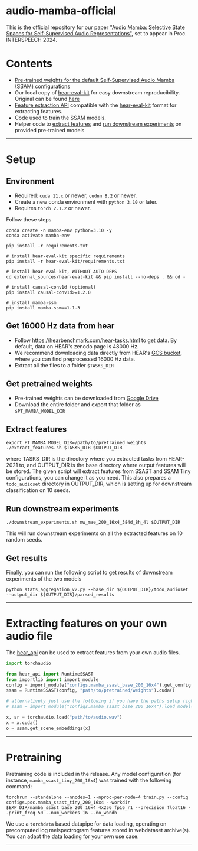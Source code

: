 # audio-mamba-official
This is the official repository for our paper ["Audio Mamba: Selective State Spaces for Self-Supervised Audio Representations"](https://arxiv.org/abs/2406.02178), set to appear in Proc. INTERSPEECH 2024. 

# Contents
* [Pre-trained weights for the default Self-Supervised Audio Mamba (SSAM) configurations](https://drive.google.com/drive/folders/1l6_8e1TFEfnobwUMIbA7-aKw2FwlBhho?usp=drive_link)
* Our local copy of [hear-eval-kit](external_sources/hear-eval-kit) for easy downstream reproducibility. Original can be found [here](https://github.com/hearbenchmark/hear-eval-kit)
* [Feature extraction API](hear_api) compatible with the [hear-eval-kit](https://github.com/hearbenchmark/hear-eval-kit) format for extracting features.
* Code used to train the SSAM models.
* Helper code to [extract features](extract_features.sh) and [run downstream experiments](downstream_experiments.sh) on provided pre-trained models

---

# Setup

## Environment
* Required: `cuda 11.x` or newer, `cudnn 8.2` or newer.
* Create a new conda environment with `python 3.10` or later.
* Requires `torch 2.1.2` or newer.

Follow these steps
```shell
conda create -n mamba-env python=3.10 -y
conda activate mamba-env

pip install -r requirements.txt

# install hear-eval-kit specific requirements
pip install -r hear-eval-kit/requirements.txt

# install hear-eval-kit, WITHOUT AUTO DEPS
cd external_sources/hear-eval-kit && pip install --no-deps . && cd -

# install causal-conv1d (optional)
pip install causal-conv1d>=1.2.0

# install mamba-ssm
pip install mamba-ssm==1.1.3
```

## Get 16000 Hz data from hear
* Follow https://hearbenchmark.com/hear-tasks.html to get data. By default, data on HEAR's zenodo page is 48000 Hz.
* We recommend downloading data directly from HEAR's [GCS bucket](gs://hear2021-archive/tasks/), where you can find preprocessed 16000 Hz data.
* Extract all the files to a folder `$TASKS_DIR`

## Get pretrained weights

* Pre-trained weights can be downloaded from [Google Drive](https://drive.google.com/drive/folders/1l6_8e1TFEfnobwUMIbA7-aKw2FwlBhho?usp=drive_link)
* Download the entire folder and export that folder as `$PT_MAMBA_MODEL_DIR`

## Extract features

```shell
export PT_MAMBA_MODEL_DIR=/path/to/pretrained_weights
./extract_features.sh $TASKS_DIR $OUTPUT_DIR
```
where TASKS_DIR is the directory where you extracted tasks from HEAR-2021 to, and OUTPUT_DIR is the base directory where output features will be stored. The given script will extract features from SSAST and SSAM Tiny configurations, you can change it as you need.
This also prepares a `todo_audioset` directory in OUTPUT_DIR, which is setting up for downstream classification on 10 seeds.

## Run downstream experiments

```shell
./downstream_experiments.sh mw_mae_200_16x4_384d_8h_4l $OUTPUT_DIR
```

This will run downstream experiments on all the extracted features on 10 random seeds.

## Get results
Finally, you can run the following script to get results of downstream experiments of the two models

```shell
python stats_aggregation_v2.py --base_dir ${OUTPUT_DIR}/todo_audioset --output_dir ${OUTPUT_DIR}/parsed_results
```

---

# Extracting features on your own audio file
The [hear_api](hear_api) can be used to extract features from your own audio files.

```python
import torchaudio

from hear_api import RuntimeSSAST
from importlib import import_module
config = import_module("configs.mamba_ssast_base_200_16x4").get_config()
ssam = RuntimeSSAST(config, "path/to/pretrained/weights").cuda()

# alternatively just use the following if you have the paths setup right
# ssam = import_module("configs.mamba_ssast_base_200_16x4").load_model().cuda()

x, sr = torchaudio.load("path/to/audio.wav")
x = x.cuda()
o = ssam.get_scene_embeddings(x)

```

---

# Pretraining
Pretraining code is included in the release. Any model configuration (for instance, `mamba_ssast_tiny_200_16x4`) was trained with the following command:
```shell
torchrun --standalone --nnodes=1 --nproc-per-node=4 train.py --config configs.poc.mamba_ssast_tiny_200_16x4 --workdir $EXP_DIR/mamba_ssast_base_200_16x4_4x256_fp16_r1 --precision float16 --print_freq 50 --num_workers 16 --no_wandb
```
We use a `torchdata` based datapipe for data loading, operating on precomputed log melspectrogram features stored in webdataset archive(s). You can adapt the data loading for your own use case.

---